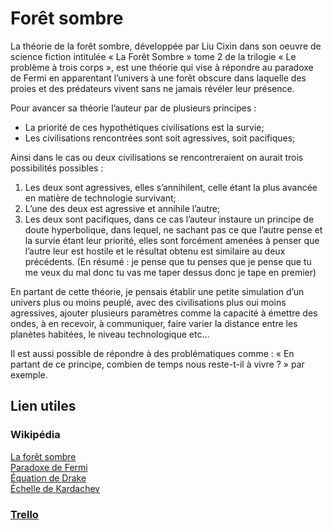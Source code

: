 # Forêt sombre

La théorie de la forêt sombre, développée par Liu Cixin dans son oeuvre de science fiction intitulée « La Forêt Sombre » tome 2 de la trilogie «  Le problème à trois corps », est une théorie qui vise à répondre au paradoxe de Fermi en apparentant l’univers à une forêt obscure dans laquelle des proies et des prédateurs vivent sans ne jamais révéler leur présence.

Pour avancer sa théorie l’auteur par de plusieurs principes :

- La priorité de ces hypothétiques civilisations est la survie;
- Les civilisations rencontrées sont soit agressives, soit pacifiques;

Ainsi dans le cas ou deux civilisations se rencontreraient on aurait trois possibilités possibles :

1. Les deux sont agressives, elles s’annihilent, celle étant la plus avancée en matière de technologie survivant;
2. L’une des deux est agressive et annihile l’autre;
3. Les deux sont pacifiques, dans ce cas l’auteur instaure un principe de doute hyperbolique, dans lequel, ne sachant pas ce que l’autre pense et la survie étant leur priorité, elles sont forcément amenées à penser que l’autre leur est hostile et le résultat obtenu est similaire au deux précédents. (En résumé : je pense que tu penses que je pense que tu me veux du mal donc tu vas me taper dessus donc je tape en premier)

En partant de cette théorie, je pensais établir une petite simulation d’un univers plus ou moins peuplé, avec des civilisations plus oui moins agressives, ajouter plusieurs paramètres comme la capacité à émettre des ondes, à en recevoir, à communiquer, faire varier la distance entre les planètes habitées, le niveau technologique etc…

Il est aussi possible de répondre à des problématiques comme : « En partant de ce principe, combien de temps nous reste-t-il à vivre ? » par exemple.

## Lien utiles
### Wikipédia
[La forêt sombre](https://fr.wikipedia.org/wiki/La_For%C3%AAt_sombre)<br>
[Paradoxe de Fermi](https://fr.wikipedia.org/wiki/Paradoxe_de_Fermi)<br>
[Équation de Drake](https://fr.wikipedia.org/wiki/%C3%89quation_de_Drake)<br>
[Échelle de Kardachev](https://fr.wikipedia.org/wiki/%C3%89chelle_de_Kardachev)<br>

### [Trello](https://trello.com/b/jAy5j1qx/are-foret-sombre) 

